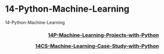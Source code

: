 # 14-Python-Machine-Learning
14-Python-Machine-Learning

<h3 align='right'>

[14P-Machine-Learning-Projects-with-Python](https://github.com/celik-muhammed/14P-Machine-Learning-Projects-with-Python/blob/master/README.md)
  
[14CS-Machine-Learning-Case-Study-with-Python](https://github.com/celik-muhammed/14CS-Machine-Learning-Case-Study-with-Python/blob/master/README.md)
</h3>
